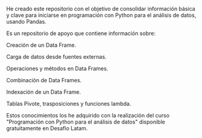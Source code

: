 He creado este repositorio con el objetivo de consolidar información básica y clave para iniciarse en programación con Python para el análisis de datos, usando Pandas.

Es un repositorio de apoyo que contiene información sobre:

Creación de un Data Frame.

Carga de datos desde fuentes externas.

Operaciones y métodos en Data Frames.

Combinación de Data Frames.

Indexación de un Data Frame.

Tablas Pivote, trasposiciones y funciones lambda.


Estos conocimientos los he adquirido con la realización del curso "Programación con Python para el análisis de datos" disponible gratuitamente en Desafio Latam.
